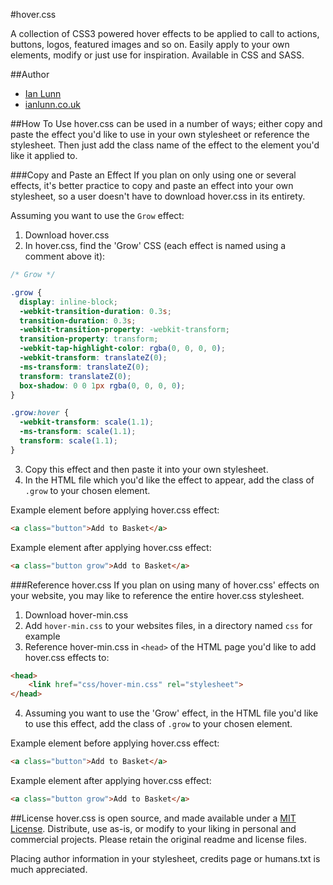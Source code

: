 #hover.css

A collection of CSS3 powered hover effects to be applied to call to actions, buttons, logos, featured images and so on. Easily apply to your own elements, modify or just use for inspiration. Available in CSS and SASS.

##Author

- [Ian Lunn](https://twitter.com/IanLunn)  
- [ianlunn.co.uk](http://ianlunn.co.uk/)

##How To Use
hover.css can be used in a number of ways; either copy and paste the effect you'd like to use in your own stylesheet or reference the stylesheet. Then just add the class name of the effect to the element you'd like it applied to.

###Copy and Paste an Effect
If you plan on only using one or several effects, it's better practice to copy and paste an effect into your own stylesheet, so a user doesn't have to download hover.css in its entirety.

Assuming you want to use the `Grow` effect:

1. Download hover.css
2. In hover.css, find the 'Grow' CSS (each effect is named using a comment above it):
	
```css
/* Grow */

.grow {
  display: inline-block;
  -webkit-transition-duration: 0.3s;
  transition-duration: 0.3s;
  -webkit-transition-property: -webkit-transform;
  transition-property: transform;
  -webkit-tap-highlight-color: rgba(0, 0, 0, 0);
  -webkit-transform: translateZ(0);
  -ms-transform: translateZ(0);
  transform: translateZ(0);
  box-shadow: 0 0 1px rgba(0, 0, 0, 0);
}

.grow:hover {
  -webkit-transform: scale(1.1);
  -ms-transform: scale(1.1);
  transform: scale(1.1);
}
```

3. Copy this effect and then paste it into your own stylesheet.
4. In the HTML file which you'd like the effect to appear, add the class of `.grow` to your chosen element.

Example element before applying hover.css effect:
	
```html
<a class="button">Add to Basket</a>
```

Example element after applying hover.css effect:

```html
<a class="button grow">Add to Basket</a>
```

###Reference hover.css
If you plan on using many of hover.css' effects on your website, you may like to reference the entire hover.css stylesheet.

1. Download hover-min.css
2. Add `hover-min.css` to your websites files, in a directory named `css` for example
3. Reference hover-min.css in `<head>` of the HTML page you'd like to add hover.css effects to:
	
```html
<head>
	<link href="css/hover-min.css" rel="stylesheet">
</head>
```

4. Assuming you want to use the 'Grow' effect, in the HTML file you'd like to use this effect, add the class of `.grow` to your chosen element.

Example element before applying hover.css effect:
	
```html
<a class="button">Add to Basket</a>
```

Example element after applying hover.css effect:
	
```html
<a class="button grow">Add to Basket</a>
```


##License
hover.css is open source, and made available under a [MIT License](http://www.opensource.org/licenses/mit-license.php). Distribute, use as-is, or modify to your liking in personal and commercial projects. Please retain the original readme and license files.

Placing author information in your stylesheet, credits page or humans.txt is much appreciated.